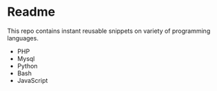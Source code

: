 # Readme

This repo contains instant reusable snippets on variety of programming languages.

* PHP
* Mysql
* Python
* Bash
* JavaScript
